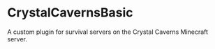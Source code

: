# CrystalCavernsBasic
A custom plugin for survival servers on the Crystal Caverns Minecraft server.
